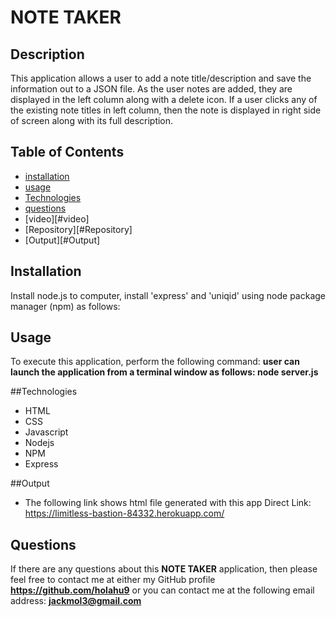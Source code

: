  
# NOTE TAKER

## Description
This application allows a user to add a note title/description and save the information out to a JSON file. As the user notes are added, they are displayed in the left column along with a delete icon. If a user clicks any of the existing note titles in left column, then the note is displayed in right side of screen along with its full description.

## Table of Contents
* [installation](#installation)
* [usage](#usage)
* [Technologies](#Technologies)
* [questions](#questions)
* [video][#video]
* [Repository][#Repository]
* [Output][#Output]

## Installation
Install node.js to computer, install 'express' and 'uniqid' using node package manager (npm) as follows:

## Usage
To execute this application, perform the following command:
**user can launch the application from a terminal window as follows: node server.js**


##Technologies
* HTML
* CSS
* Javascript
* Nodejs
* NPM
* Express

##Output
* The following link shows html file generated with this app
 Direct Link: https://limitless-bastion-84332.herokuapp.com/

## Questions
If there are any questions about this **NOTE TAKER** application, then please feel
 free to contact me at either my GitHub profile
**https://github.com/holahu9**
or you can contact me at the following email address:
**jackmol3@gmail.com**
